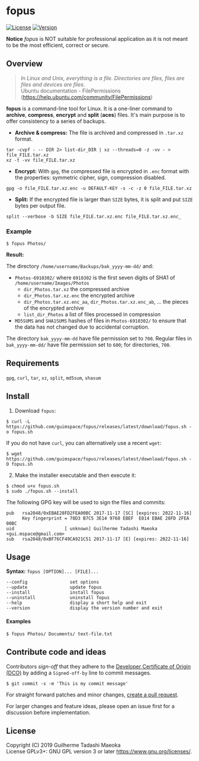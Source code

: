 # fopus

[![License](https://img.shields.io/badge/license-GPL-blue.svg)](https://github.com/guimspace/fopus/blob/master/LICENSE) [![Version](https://img.shields.io/github/release-pre/guimspace/fopus.svg)](https://github.com/guimspace/fopus/releases)

**Notice** _fopus_ is NOT suitable for professional application as it is not meant to be the most efficient, correct or secure.

## Overview

> *In Linux and Unix, everything is a file.  Directories are files, files are files and devices are files*.  
> Ubuntu documentation - FilePermissions (https://help.ubuntu.com/community/FilePermissions)

**fopus** is a command-line tool for Linux. It is a one-liner command to **archive**, **compress**, **encrypt** and **split** (**aces**) files. It's main purpose is to offer consistency to a series of backups.

- **Archive & compress:** The file is archived and compressed in `.tar.xz` format.  
```
tar -cvpf - -- DIR 2> list-dir_DIR | xz --threads=0 -z -vv - > file_FILE.tar.xz
xz -t -vv file_FILE.tar.xz
```

- **Encrypt:** With `gpg`, the compressed file is encrypted in `.enc` format with the properties: symmetric cipher, sign, compression disabled.  
```
gpg -o file_FILE.tar.xz.enc -u DEFAULT-KEY -s -c -z 0 file_FILE.tar.xz
```

- **Split:** If the encrypted file is larger than `SIZE` bytes, it is split and put `SIZE` bytes per output file.  
```
split --verbose -b SIZE file_FILE.tar.xz.enc file_FILE.tar.xz.enc_
```

### Example

```
$ fopus Photos/
```

**Result:**

The directory `/home/username/Backups/bak_yyyy-mm-dd/` and:
 - `Photos-6910302/` where `6910302` is the first seven digits of SHA1 of `/home/username/Images/Photos`
   - `dir_Photos.tar.xz` the compressed archive
   - `dir_Photos.tar.xz.enc` the encrypted archive
   - `dir_Photos.tar.xz.enc_aa`, `dir_Photos.tar.xz.enc_ab`, ... the pieces of the encrypted archive
   - `list_dir_Photos` a list of files processed in compression
 - `MD5SUMS` and `SHA1SUMS` hashes of files in `Photos-6910302/` to ensure that the data has not changed due to accidental corruption.

The directory `bak_yyyy-mm-dd` have file permission set to `700`. Regular files in `bak_yyyy-mm-dd/` have file permission set to `600`; for directories, `700`.


## Requirements

`gpg`, `curl`, `tar`, `xz`, `split`, `md5sum`, `shasum`


## Install

1. Download `fopus`:

```
$ curl -L https://github.com/guimspace/fopus/releases/latest/download/fopus.sh -o fopus.sh
```

If you do not have `curl`, you can alternatively use a recent `wget`:

```
$ wget https://github.com/guimspace/fopus/releases/latest/download/fopus.sh -O fopus.sh
```

2. Make the installer executable and then execute it:

```
$ chmod u+x fopus.sh
$ sudo ./fopus.sh --install
```

The following GPG key will be used to sign the files and commits:

```
pub   rsa2048/0xEBAE28FD2FEA00BC 2017-11-17 [SC] [expires: 2022-11-16]
      Key fingerprint = 78D3 B7C5 3E14 9768 EBEF  E814 EBAE 28FD 2FEA 00BC
uid                   [ unknown] Guilherme Tadashi Maeoka <gui.mspace@gmail.com>
sub   rsa2048/0xBF76CF49CA921C51 2017-11-17 [E] [expires: 2022-11-16]
```


## Usage

**Syntax:** `fopus [OPTION]... [FILE]...`

```
--config                set options
--update                update fopus
--install               install fopus
--uninstall             uninstall fopus
--help                  display a short help and exit
--version               display the version number and exit
```

#### Examples
```
$ fopus Photos/ Documents/ text-file.txt
```


## Contribute code and ideas

Contributors *sign-off* that they adhere to the [Developer Certificate of Origin (DCO)](https://developercertificate.org/) by adding a `Signed-off-by` line to commit messages.

```
$ git commit -s -m 'This is my commit message'
```

For straight forward patches and minor changes, [create a pull request](https://help.github.com/en/articles/creating-a-pull-request).

For larger changes and feature ideas, please open an issue first for a discussion before implementation.


## License

Copyright (C) 2019 Guilherme Tadashi Maeoka  
License GPLv3+: GNU GPL version 3 or later <https://www.gnu.org/licenses/>.
